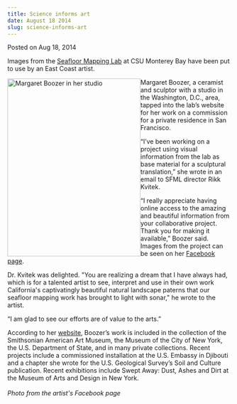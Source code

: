 ```yaml
---
title: Science informs art
date: August 18 2014
slug: science-informs-art
---
```


 



<span class="date">Posted on Aug 18, 2014    </span>
<p>Images from the <a href="https://seafloor.otterlabs.org" rel="nofollow">Seafloor Mapping Lab</a> at CSU Monterey Bay have been
put to use by an East Coast artist.&#xA0;</p>
<p><img alt="Margaret Boozer in her studio" src="https://news.csumb.edu/sites/default/files/65/attachments/news/images/margaret_boozer.jpg" style="width:300px; height:400px; float:left">Margaret Boozer, a
ceramist and sculptor with a studio in the Washington, D.C., area,
tapped into the lab&#x2019;s website for her work on a commission for a
private residence in San Francisco.</img></p>
<p>&#x201C;I&#x2019;ve been working on a project using visual information from
the lab as base material for a sculptural translation,&#x201D; she wrote
in an email to SFML director Rikk Kvitek.</p>
<p>&#x201C;I really appreciate having online access to the amazing and
beautiful information from your collaborative project. Thank you
for making it available,&#x201D; Boozer said. Images from the project can
be seen on her <a href="https://www.facebook.com/margaret.boozer/media_set?set=a.10204264225470795.1073741854.1382932060&amp;type=3" rel="nofollow">Facebook page</a>.</p>
<p>Dr. Kvitek was delighted. &quot;You are realizing a dream that I have
always had, which is for a talented artist to see, interpret and
use in their own work California&apos;s captivatingly beautiful natural
landscape paterns that our seafloor mapping work has brought to
light with sonar,&quot; he wrote to the artist.</p>
<p>&#x201C;I am glad to see our efforts are of value to the arts.&#x201D;</p>
<p>According to her <a href="https://margaretboozer.com" rel="nofollow">website</a>, Boozer&#x2019;s work is included in the collection
of the Smithsonian American Art Museum, the Museum of the City of
New York, the U.S. Department of State, and in many private
collections. Recent projects include a commissioned installation at
the U.S. Embassy in Djibouti and a chapter she wrote for the U.S.
Geological Survey&#x2019;s Soil and Culture publication. Recent
exhibitions include Swept Away: Dust, Ashes and Dirt at the Museum
of Arts and Design in New York.<br>
<br>
<em>Photo from the artist&apos;s Facebook page</em><br>
<br>
&#xA0;</br></br></br></br></p>
<p>&#xA0;</p>
<p>&#xA0;</p>





```
